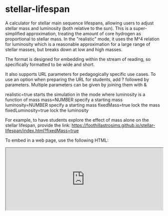 # stellar-lifespan

A calculator for stellar main sequence lifespans, allowing users to adjust stellar mass and luminosity (both relative to the sun).  This is a super-simplified approximation, treating the amount of core hydrogen as proportional to stellar mass.  In the "realistic" mode, it uses the M^4 relation for luminosity which is a reasonable approximation for a large range of stellar masses, but breaks down at low and high masses.  

The format is designed for embedding within the stream of reading, so specifically formatted to be wide and short.  

It also supports URL parameters for pedagogically specific use cases.  To use an option when preparing the URL for students, add ? followed by parameters.  Multiple parameters can be given by joining them with &

realistic=true       starts the simulation in the mode where luminosity is a function of mass
mass=NUMBER          specify a starting mass
luminosity=NUMBER    specify a starting mass
fixedMass=true       lock the mass
fixedLuminosity=true lock the luminosity

For example, to have students explore the effect of mass alone on the stellar lifespan, provide the link:
  https://foothillastrosims.github.io/stellar-lifespan/index.html?fixedMass=true
  
To embed in a web page, use the following HTML:
  <p><iframe src="https://foothillastrosims.github.io/stellar-lifespan/index.html" width="100%" height="200px"></iframe></p>
